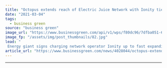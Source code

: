 ```yaml
---
title: "Octopus extends reach of Electric Juice Network with Ionity tie-up"
date: "2021-03-04"
tags: 
  - business green
source: "business green"
image_url: "https://www.businessgreen.com/api/v1/wps/f80dc96/7dfba051-63e8-457c-8fdb-88c081d8cf30/9/20171020-au5-charger02-gradient-rgb-185x114.jpg"
image_fp: "/assets/img/post_thumbnails/82.jpg"
lead: "
 Energy giant signs charging network operator Ionity up to fast expanding network, as latest sales figures underscore growing popularity of EVs ..."
article_url: "https://www.businessgreen.com/news/4028044/octopus-extends-reach-electric-juice-network-ionity-tie"
---
```


---
